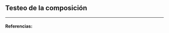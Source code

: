 ## Testeo de la composición

<!-- ![](../Img/ "") -->


---
#### Referencias:

[]()

[]()

[]()

[]()

[]()

[]()
